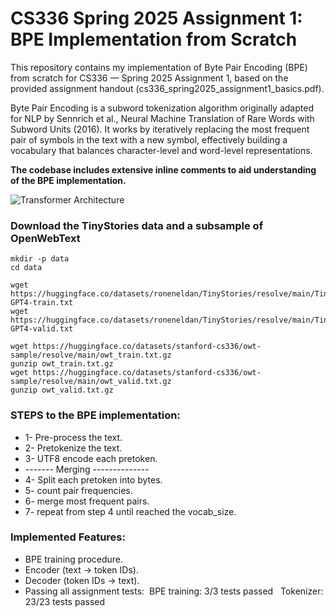 # CS336 Spring 2025 Assignment 1: BPE Implementation from Scratch

This repository contains my implementation of Byte Pair Encoding (BPE) from scratch for CS336 — Spring 2025 Assignment 1, based on the provided assignment handout (cs336_spring2025_assignment1_basics.pdf).

Byte Pair Encoding is a subword tokenization algorithm originally adapted for NLP by Sennrich et al., Neural Machine Translation of Rare Words with Subword Units (2016). It works by iteratively replacing the most frequent pair of symbols in the text with a new symbol, effectively building a vocabulary that balances character-level and word-level representations.

__The codebase includes extensive inline comments to aid understanding of the BPE implementation.__

![Transformer Architecture](/Users/akouhana/CS336/assignment1-basics/cs336_basics/figure/BPE_figure.jpeg)

### Download the TinyStories data and a subsample of OpenWebText

```
mkdir -p data
cd data

wget https://huggingface.co/datasets/roneneldan/TinyStories/resolve/main/TinyStoriesV2-GPT4-train.txt
wget https://huggingface.co/datasets/roneneldan/TinyStories/resolve/main/TinyStoriesV2-GPT4-valid.txt

wget https://huggingface.co/datasets/stanford-cs336/owt-sample/resolve/main/owt_train.txt.gz
gunzip owt_train.txt.gz
wget https://huggingface.co/datasets/stanford-cs336/owt-sample/resolve/main/owt_valid.txt.gz
gunzip owt_valid.txt.gz
```

### STEPS to the BPE implementation: 

* 1- Pre-process the text.
* 2- Pretokenize the text.
* 3- UTF8 encode each pretoken.
* ------- Merging --------------
* 4- Split each pretoken into bytes.
* 5- count pair frequencies.
* 6- merge most frequent pairs.
* 7- repeat from step 4 until reached the vocab_size.

### Implemented Features:

* BPE training procedure.
* Encoder (text → token IDs).
* Decoder (token IDs → text).
* Passing all assignment tests:
&nbsp;BPE training: 3/3 tests passed
&nbsp; Tokenizer: 23/23 tests passed
